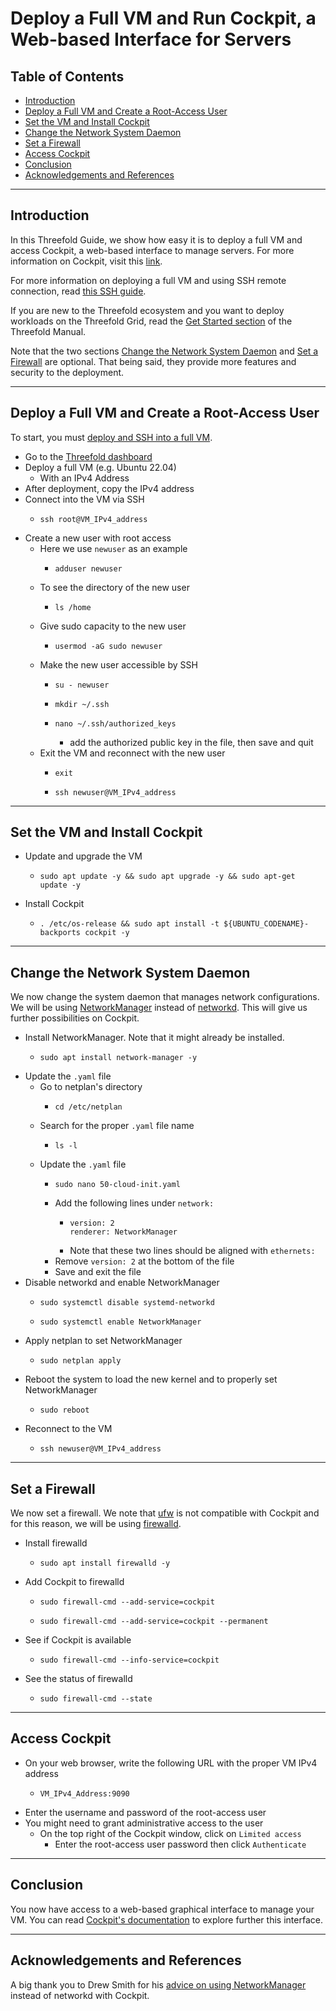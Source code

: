 <h1> Deploy a Full VM and Run Cockpit, a Web-based Interface for Servers </h1>

<h2> Table of Contents </h2>

- [Introduction](#introduction)
- [Deploy a Full VM and Create a Root-Access User](#deploy-a-full-vm-and-create-a-root-access-user)
- [Set the VM and Install Cockpit](#set-the-vm-and-install-cockpit)
- [Change the Network System Daemon](#change-the-network-system-daemon)
- [Set a Firewall](#set-a-firewall)
- [Access Cockpit](#access-cockpit)
- [Conclusion](#conclusion)
- [Acknowledgements and References](#acknowledgements-and-references)

***

## Introduction

In this Threefold Guide, we show how easy it is to deploy a full VM and access Cockpit, a web-based interface to manage servers. For more information on Cockpit, visit this [link](https://cockpit-project.org/).

For more information on deploying a full VM and using SSH remote connection, read [this SSH guide](../../ssh_guide/ssh_guide.md).

If you are new to the Threefold ecosystem and you want to deploy workloads on the Threefold Grid, read the [Get Started section](../../tfgrid3_getstarted.md) of the Threefold Manual.

Note that the two sections [Change the Network System Daemon](#change-the-network-system-daemon) and [Set a Firewall](#set-a-firewall) are optional. That being said, they provide more features and security to the deployment.

***

## Deploy a Full VM and Create a Root-Access User

To start, you must [deploy and SSH into a full VM](../../ssh_guide/ssh_guide.md).

* Go to the [Threefold dashboard](https://dashboard.grid.tf/#/)
* Deploy a full VM (e.g. Ubuntu 22.04)
  * With an IPv4 Address
* After deployment, copy the IPv4 address
* Connect into the VM via SSH
  * ``` 
    ssh root@VM_IPv4_address
    ```
* Create a new user with root access
  * Here we use `newuser` as an example
    * ``` 
      adduser newuser
      ```
  * To see the directory of the new user
    * ``` 
      ls /home
      ```
  * Give sudo capacity to the new user
    * ```
      usermod -aG sudo newuser
      ```
  * Make the new user accessible by SSH
    * ```
      su - newuser
      ```
    * ```
      mkdir ~/.ssh
      ```
    * ```
      nano ~/.ssh/authorized_keys
      ```
      * add the authorized public key in the file, then save and quit
  * Exit the VM and reconnect with the new user
    * ``` 
      exit
      ```
    * ``` 
      ssh newuser@VM_IPv4_address
      ```

***

## Set the VM and Install Cockpit

* Update and upgrade the VM
  * ```
    sudo apt update -y && sudo apt upgrade -y && sudo apt-get update -y
    ```
* Install Cockpit
  * ```
    . /etc/os-release && sudo apt install -t ${UBUNTU_CODENAME}-backports cockpit -y
    ```

***

## Change the Network System Daemon

We now change the system daemon that manages network configurations. We will be using [NetworkManager](https://networkmanager.dev/) instead of [networkd](https://wiki.archlinux.org/title/systemd-networkd). This will give us further possibilities on Cockpit.

* Install NetworkManager. Note that it might already be installed.
  * ```
    sudo apt install network-manager -y
    ```
* Update the `.yaml` file
  * Go to netplan's directory
    * ```
      cd /etc/netplan
      ```
  * Search for the proper `.yaml` file name
    * ```
      ls -l
      ```
  * Update the `.yaml` file
    * ```
      sudo nano 50-cloud-init.yaml
      ```
    * Add the following lines under `network:`
      * ```
        version: 2
        renderer: NetworkManager
        ```
      * Note that these two lines should be aligned with `ethernets:`
    * Remove `version: 2` at the bottom of the file
    * Save and exit the file
* Disable networkd and enable NetworkManager
  * ```
    sudo systemctl disable systemd-networkd
    ```
  * ```
    sudo systemctl enable NetworkManager
    ```
* Apply netplan to set NetworkManager
  * ```
    sudo netplan apply
    ```
* Reboot the system to load the new kernel and to properly set NetworkManager
  * ```
    sudo reboot
    ```
* Reconnect to the VM
  * ``` 
    ssh newuser@VM_IPv4_address
    ```
***

## Set a Firewall

We now set a firewall. We note that [ufw](https://wiki.ubuntu.com/UncomplicatedFirewall) is not compatible with Cockpit and for this reason, we will be using [firewalld](https://firewalld.org/).

* Install firewalld
  * ```
    sudo apt install firewalld -y
    ```

* Add Cockpit to firewalld
  * ```
    sudo firewall-cmd --add-service=cockpit
    ```
  * ```
    sudo firewall-cmd --add-service=cockpit --permanent
    ```
* See if Cockpit is available
  * ```
    sudo firewall-cmd --info-service=cockpit
    ```

* See the status of firewalld
  * ```
    sudo firewall-cmd --state
    ```

***

## Access Cockpit

* On your web browser, write the following URL with the proper VM IPv4 address
  * ```
    VM_IPv4_Address:9090
    ```
* Enter the username and password of the root-access user
* You might need to grant administrative access to the user
  * On the top right of the Cockpit window, click on `Limited access`
    * Enter the root-access user password then click `Authenticate`

***

## Conclusion

You now have access to a web-based graphical interface to manage your VM. You can read [Cockpit's documentation](https://cockpit-project.org/documentation.html) to explore further this interface.

***

## Acknowledgements and References

A big thank you to Drew Smith for his [advice on using NetworkManager](https://forum.threefold.io/t/cockpit-managed-ubuntu-vm/3376) instead of networkd with Cockpit. 